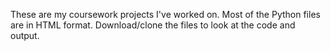 These are my coursework projects I've worked on. Most of the Python files are in HTML format. Download/clone the files to look at the code and output.
